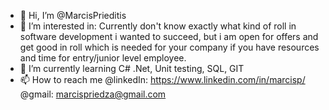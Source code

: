 - 👋 Hi, I’m @MarcisPrieditis
- 👀 I’m interested in: Currently don't know exactly what kind of roll in software development i wanted to succeed, 
      but i am open for offers and get good in roll which is needed for your company if you have resources and time for entry/junior level employee.
- 🌱 I’m currently learning C# .Net, Unit testing, SQL, GIT
- 📫 How to reach me @linkedIn: https://www.linkedin.com/in/marcisp/
                      @gmail: marcispriedza@gmail.com


